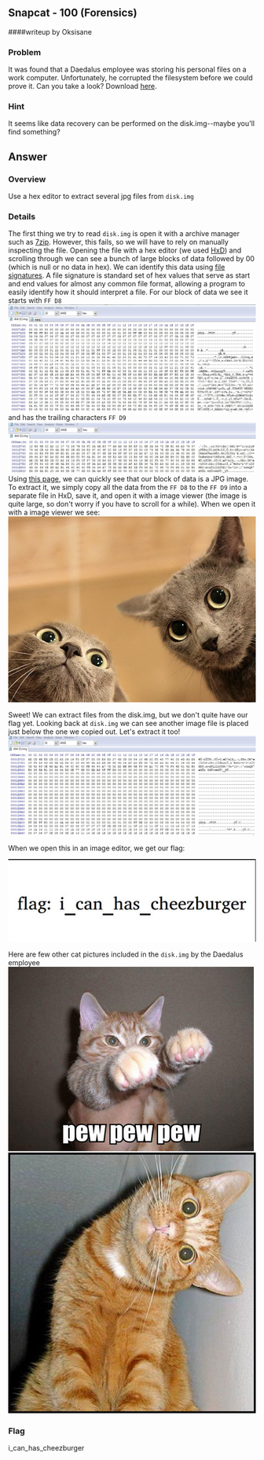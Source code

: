 ## Snapcat - 100 (Forensics) ##
####writeup by Oksisane

### Problem ###

It was found that a Daedalus employee was storing his personal files on a work computer. Unfortunately, he corrupted the filesystem before we could prove it. Can you take a look? Download [here](https://picoctf.com/problem-static/forensics/snapcat/disk.img).

### Hint ###

It seems like data recovery can be performed on the disk.img--maybe you'll find something?

## Answer ##

### Overview ###

Use a hex editor to extract several jpg files from `disk.img`

### Details ###
The first thing we try to read `disk.img` is open it with a archive manager such as [7zip](http://www.7-zip.org/). However, this fails, so we will have to rely on manually inspecting the file. Opening the file with a hex editor (we used [HxD](http://mh-nexus.de/en/hxd/)) and scrolling through we can see a bunch of large blocks of data followed by 00 (which is null or no data in hex). We can identify this data using [file signatures](http://en.wikipedia.org/wiki/File_signature). A file signature is standard set of hex values that serve as start and end values for almost any common file format, allowing a program to easily identify how it should interpret a file. For our block of data we see it starts with ``FF D8``
<img src="cap1.JPG"/>
and has the trailing characters ``FF D9``
<img src="cap2.JPG"/>
Using [this page](http://www.garykessler.net/library/file_sigs.html), we can quickly see that  our block of data is a JPG image. To extract it, we simply copy all the data from the ``FF D8`` to the ``FF D9`` into a separate file in HxD, save it, and open it with a image viewer (the image is quite large, so don't worry if you have to scroll for a while). When we open it with a image viewer we see:
<img src="cat1.jpg"/>

Sweet! We can extract files from the disk.img, but we don't quite have our flag yet. Looking back at `disk.img` we can see another image file is placed just below the one we copied out. Let's extract it too!
<img src="cap3.JPG"/>

When we open this in an image editor, we get our flag:

<img src="flag.jpg"/>

Here are few other cat pictures included in the `disk.img` by the Daedalus employee
<img src="cat2.jpg"/>
<img src="cat3.jpg"/>
### Flag ###

i_can_has_cheezburger
